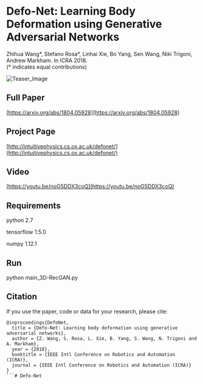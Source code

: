 # Defo-Net: Learning Body Deformation using Generative Adversarial Networks
Zhihua Wang*, Stefano Rosa*, Linhai Xie, Bo Yang, Sen Wang, Niki Trigoni, Andrew Markham. In ICRA 2018. <br />
(* indicates equal contributions)

![Teaser_Image](https://github.com/vividda/readme-template/blob/master/illustration.jpg)

## Full Paper
[https://arxiv.org/abs/1804.05928](https://arxiv.org/abs/1804.05928)

## Project Page
[http://intuitivephysics.cs.ox.ac.uk/defonet/](http://intuitivephysics.cs.ox.ac.uk/defonet/)

## Video 
[https://youtu.be/noG5DDX3coQ](https://youtu.be/noG5DDX3coQ)

## Requirements
python 2.7

tensorflow 1.5.0

numpy 1.12.1

## Run
python main_3D-RecGAN.py

## Citation
If you use the paper, code or data for your research, please cite:
```
@inproceedings{DefoNet,
  title = {Defo-Net: Learning body deformation using generative adversarial networks},
  author = {Z. Wang, S. Rosa, L. Xie, B. Yang, S. Wang, N. Trigoni and A. Markham},
  year = {2018},
  booktitle = {IEEE Intl Conference on Robotics and Automation (ICRA)},
  journal = {IEEE Intl Conference on Robotics and Automation (ICRA)}
}
```# Defo-Net
